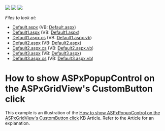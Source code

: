 <!-- default badges list -->
![](https://img.shields.io/endpoint?url=https://codecentral.devexpress.com/api/v1/VersionRange/128542663/12.2.4%2B)
[![](https://img.shields.io/badge/Open_in_DevExpress_Support_Center-FF7200?style=flat-square&logo=DevExpress&logoColor=white)](https://supportcenter.devexpress.com/ticket/details/E4424)
[![](https://img.shields.io/badge/📖_How_to_use_DevExpress_Examples-e9f6fc?style=flat-square)](https://docs.devexpress.com/GeneralInformation/403183)
<!-- default badges end -->
<!-- default file list -->
*Files to look at*:

* [Default.aspx](./CS/WebSite/Default.aspx) (VB: [Default.aspx](./VB/WebSite/Default.aspx))
* [Default1.aspx](./CS/WebSite/Default1.aspx) (VB: [Default1.aspx](./VB/WebSite/Default1.aspx))
* [Default1.aspx.cs](./CS/WebSite/Default1.aspx.cs) (VB: [Default1.aspx.vb](./VB/WebSite/Default1.aspx.vb))
* [Default2.aspx](./CS/WebSite/Default2.aspx) (VB: [Default2.aspx](./VB/WebSite/Default2.aspx))
* [Default2.aspx.cs](./CS/WebSite/Default2.aspx.cs) (VB: [Default2.aspx.vb](./VB/WebSite/Default2.aspx.vb))
* [Default3.aspx](./CS/WebSite/Default3.aspx) (VB: [Default3.aspx](./VB/WebSite/Default3.aspx))
* [Default3.aspx.cs](./CS/WebSite/Default3.aspx.cs) (VB: [Default3.aspx.vb](./VB/WebSite/Default3.aspx.vb))
<!-- default file list end -->
# How to show ASPxPopupControl on the ASPxGridView's CustomButton click


<p>This example is an illustration of the <a href="https://www.devexpress.com/Support/Center/p/KA18671">How to show ASPxPopupControl on the ASPxGridView's CustomButton click</a> KB Article. Refer to the Article for an explanation.</p>

<br/>



